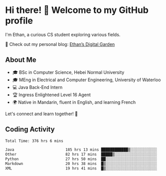# Hi there! 👋 Welcome to my GitHub profile  

I'm Ethan, a curious CS student exploring various fields.  

📌 Check out my personal blog: [Ethan’s Digital Garden](https://fortii2.github.io/)  

## About Me  
- 🎓 BSc in Computer Science, Hebei Normal University
- 🎓 MEng in Electrical and Computer Engineering, University of Waterloo
- 💻 Java Back-End Intern
- 🏆 Ingress Enlightened Level 16 Agent  
- 🌍 Native in Mandarin, fluent in English, and learning French  

Let's connect and learn together! 🚀  

## Coding Activity
<!--START_SECTION:waka-->

```txt
Total Time: 376 hrs 6 mins

Java                       185 hrs 13 mins ████████████▒░░░░░░░░░░░░   49.25 %
Other                      82 hrs 17 mins  █████▒░░░░░░░░░░░░░░░░░░░   21.88 %
Python                     27 hrs 50 mins  ██░░░░░░░░░░░░░░░░░░░░░░░   07.40 %
Markdown                   20 hrs 38 mins  █▒░░░░░░░░░░░░░░░░░░░░░░░   05.49 %
XML                        19 hrs 41 mins  █▒░░░░░░░░░░░░░░░░░░░░░░░   05.24 %
```

<!--END_SECTION:waka-->

